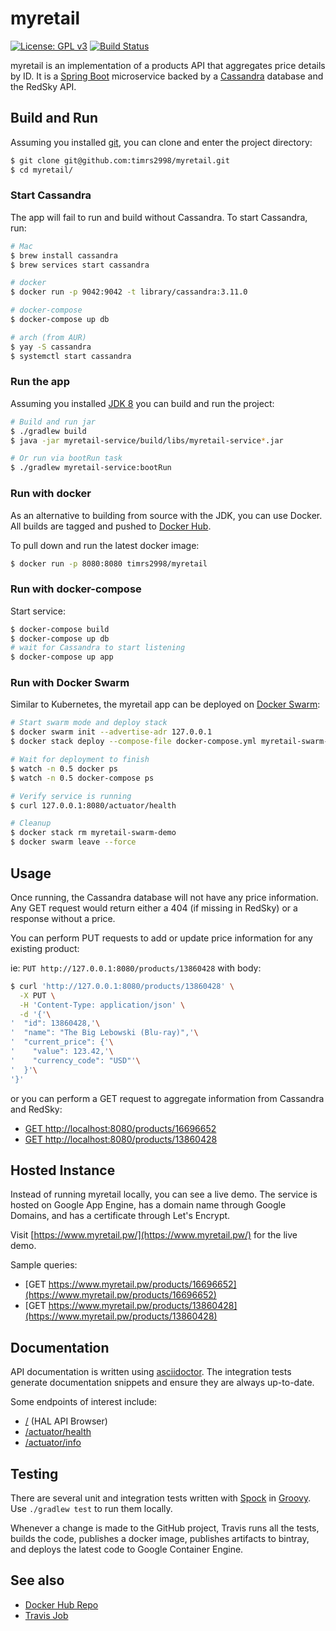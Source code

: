 # myretail

[![License: GPL v3](https://img.shields.io/badge/License-GPL%20v3-blue.svg)](http://www.gnu.org/licenses/gpl-3.0)
[![Build Status](https://travis-ci.org/timrs2998/myretail.svg?branch=master)](https://travis-ci.org/timrs2998/myretail)

myretail is an implementation of a products API that aggregates price 
details by ID. It is a [Spring Boot](https://projects.spring.io/spring-boot/) 
microservice backed by a [Cassandra](https://cassandra.apache.org/) database
and the RedSky API.

## Build and Run

Assuming you installed [git](https://git-scm.com/downloads), you can clone
and enter the project directory:

```bash
$ git clone git@github.com:timrs2998/myretail.git
$ cd myretail/
```

### Start Cassandra

The app will fail to run and build without Cassandra. To start Cassandra, run:

```bash
# Mac
$ brew install cassandra
$ brew services start cassandra

# docker
$ docker run -p 9042:9042 -t library/cassandra:3.11.0

# docker-compose
$ docker-compose up db

# arch (from AUR)
$ yay -S cassandra
$ systemctl start cassandra
```

### Run the app

Assuming you installed [JDK 8](http://www.oracle.com/technetwork/pt/java/javase/downloads/index.html)
you can build and run the project:

```bash
# Build and run jar
$ ./gradlew build
$ java -jar myretail-service/build/libs/myretail-service*.jar

# Or run via bootRun task
$ ./gradlew myretail-service:bootRun
```

### Run with docker

As an alternative to building from source with the JDK, you can use Docker. All 
builds are tagged and pushed to [Docker Hub](https://hub.docker.com/r/timrs2998/myretail/).

To pull down and run the latest docker image:

```bash
$ docker run -p 8080:8080 timrs2998/myretail
```

### Run with docker-compose

Start service:

```bash
$ docker-compose build
$ docker-compose up db
# wait for Cassandra to start listening
$ docker-compose up app
```

<!--
### Run with Minikube

Start service:

```bash
# Start minikube
$ minikube start --cpus 4 --memory 8192

# Build image in kubernetes (optional)
$ eval $(minikube docker-env)
$ docker build -t timrs2998/myretail .

# Deploy
$ kubectl apply --filename kubernetes/cassandra.yml
# wait for Cassandra to start listening
$ kubectl apply --filename kubernetes/myretail.yml

# Wait for deployment to finish
$ watch -n 0.5 kubectl get pods

# Verify service is running
$ minikube service myretail --url
$ curl 127.0.0.1:8080/actuator/health

# Cleanup
$ minikube delete
```
-->

### Run with Docker Swarm

Similar to Kubernetes, the myretail app can be deployed on
[Docker Swarm](https://docs.docker.com/engine/swarm/):

```bash
# Start swarm mode and deploy stack
$ docker swarm init --advertise-adr 127.0.0.1
$ docker stack deploy --compose-file docker-compose.yml myretail-swarm-demo

# Wait for deployment to finish
$ watch -n 0.5 docker ps
$ watch -n 0.5 docker-compose ps

# Verify service is running
$ curl 127.0.0.1:8080/actuator/health

# Cleanup
$ docker stack rm myretail-swarm-demo
$ docker swarm leave --force
```

## Usage

Once running, the Cassandra database will not have any price information. Any
GET request would return either a 404 (if missing in RedSky) or a response
without a price.

You can perform PUT requests to add or update price information for any
existing product:

ie: `PUT http://127.0.0.1:8080/products/13860428` with body:

```bash
$ curl 'http://127.0.0.1:8080/products/13860428' \
  -X PUT \
  -H 'Content-Type: application/json' \
  -d '{'\
'  "id": 13860428,'\
'  "name": "The Big Lebowski (Blu-ray)",'\
'  "current_price": {'\
'    "value": 123.42,'\
'    "currency_code": "USD"'\
'  }'\
'}'
```

or you can perform a GET request to aggregate information from Cassandra and RedSky:

 * [GET http://localhost:8080/products/16696652](http://localhost:8080/products/16696652)
 * [GET http://localhost:8080/products/13860428](http://localhost:8080/products/13860428)

## Hosted Instance

Instead of running myretail locally, you can see a live demo. The service is
hosted on Google App Engine, has a domain name through Google Domains, and
has a certificate through Let's Encrypt.

Visit [https://www.myretail.pw/](https://www.myretail.pw/) for the live demo.

Sample queries:
 * [GET https://www.myretail.pw/products/16696652](https://www.myretail.pw/products/16696652)
 * [GET https://www.myretail.pw/products/13860428](https://www.myretail.pw/products/13860428)

## Documentation

API documentation is written using [asciidoctor](http://asciidoctor.org/). The
integration tests generate documentation snippets and ensure they are always
up-to-date.

Some endpoints of interest include:

 * [/](https://www.myretail.pw/) (HAL API Browser)
  * [/actuator/health](https://www.myretail.pw/actuator/health)
  * [/actuator/info](https://www.myretail.pw/actuator/info)

## Testing

There are several unit and integration tests written with 
[Spock](http://spockframework.org/) in [Groovy](http://groovy-lang.org/). Use
`./gradlew test` to run them locally.

Whenever a change is made to the GitHub project, Travis runs all the tests,
builds the code, publishes a docker image, publishes artifacts to bintray, and
deploys the latest code to Google Container Engine.

## See also

 * [Docker Hub Repo](https://hub.docker.com/r/timrs2998/myretail/)
 * [Travis Job](https://travis-ci.org/timrs2998/myretail)
